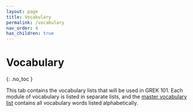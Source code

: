 ```yaml
---
layout: page
title: Vocabulary
permalink: /vocabulary
nav_order: 4
has_children: true
---
```


# Vocabulary
{: .no_toc }

This tab contains the vocabulary lists that will be used in GREK 101. Each module of vocabulary is listed in separate lists, and the [master vocabulary list](master) contains all vocabulary words listed alphabetically.
